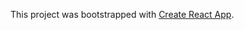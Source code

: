 This project was bootstrapped with [Create React App](http://github.com/facebook/create-react-app).
